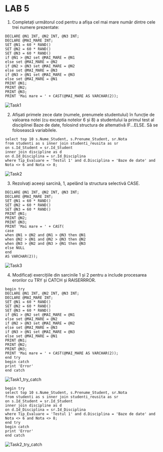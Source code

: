 # LAB 5

1. Completați următorul cod pentru a afișa cel mai mare număr dintre cele trei numere prezentate:
```
DECLARE @N1 INT, @N2 INT, @N3 INT;
DECLARE @MAI_MARE INT;
SET @N1 = 60 * RAND()
SET @N2 = 60 * RAND()
SET @N3 = 60 * RAND()
if @N1 > @N2 set @MAI_MARE = @N1
else set @MAI_MARE = @N2
if @N2 > @N3 set @MAI_MARE = @N2
else set @MAI_MARE = @N3
if @N3 > @N1 set @MAI_MARE = @N3
else set @MAI_MARE = @N1
PRINT @N1;
PRINT @N2;
PRINT @N3;
PRINT 'Mai mare = ' + CAST(@MAI_MARE AS VARCHAR(2));
```
![Task1](https://user-images.githubusercontent.com/34598688/47987876-543bb100-e0e9-11e8-9a84-313f063c1ae3.png)

2. Afișati primele zece date (numele, prenumele studentului) în funcție de valoarea notei (cu exceptia notelor 6 și 8) a studentului la primul test al disciplinei Baze de date, folosind structura de altemativă IF...ELSE. Să se folosească variabilele.
```
select top 10 s.Nume_Student, s.Prenume_Student, sr.Nota
from studenti as s inner join studenti_reusita as sr
on s.Id_Student = sr.Id_Student
inner join discipline as d
on d.Id_Disciplina = sr.Id_Disciplina
where Tip_Evaluare = 'Testul 1' and d.Disciplina = 'Baze de date' and Nota <> 6 and Nota <> 8;
```
![Task2](https://user-images.githubusercontent.com/34598688/47902137-36244580-de8a-11e8-9812-54e5116b70a8.png)


3. Rezolvați aceeși sarcină, 1, apelând la structura selectivă CASE.
```
DECLARE @N1 INT, @N2 INT, @N3 INT;
DECLARE @MAI_MARE INT;
SET @N1 = 60 * RAND()
SET @N2 = 60 * RAND()
SET @N3 = 60 * RAND()
PRINT @N1;
PRINT @N2;
PRINT @N3;
PRINT 'Mai mare = ' + CAST(
case
when @N1 > @N2 and @N1 > @N3 then @N1
when @N2 > @N1 and @N2 > @N3 then @N2
when @N3 > @N2 and @N3 > @N1 then @N3
else NULL
end
AS VARCHAR(2));
```
![Task3](https://user-images.githubusercontent.com/34598688/47988059-dfb54200-e0e9-11e8-815c-be85209b3fba.png)

4. Modificați exercițiile din sarcinile 1 și 2 pentru a include procesarea erorilor cu TRY și CATCH și RAISERRROR.
```
begin try
DECLARE @N1 INT, @N2 INT, @N3 INT;
DECLARE @MAI_MARE INT;
SET @N1 = 60 * RAND()
SET @N2 = 60 * RAND()
SET @N3 = 60 * RAND()
if @N1 > @N2 set @MAI_MARE = @N1
else set @MAI_MARE = @N2
if @N2 > @N3 set @MAI_MARE = @N2
else set @MAI_MARE = @N3
if @N3 > @N1 set @MAI_MARE = @N3
else set @MAI_MARE = @N1
PRINT @N1;
PRINT @N2;
PRINT @N3;
PRINT 'Mai mare = ' + CAST(@MAI_MARE AS VARCHAR(2));
end try
begin catch
print 'Error'
end catch
```
![Task1_try_catch](https://user-images.githubusercontent.com/34598688/47988317-9285a000-e0ea-11e8-82a1-763a708f74b5.png)

```
begin try
select top 10 s.Nume_Student, s.Prenume_Student, sr.Nota
from studenti as s inner join studenti_reusita as sr
on s.Id_Student = sr.Id_Student
inner join discipline as d
on d.Id_Disciplina = sr.Id_Disciplina
where Tip_Evaluare = 'Testul 1' and d.Disciplina = 'Baze de date' and Nota <> 6 and Nota <> 8;
end try
begin catch
print 'Error'
end catch
```
![Task2_try_catch](https://user-images.githubusercontent.com/34598688/47989022-7b47b200-e0ec-11e8-8bf3-d6a37064abf1.png)

